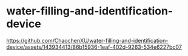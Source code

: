 # water-filling-and-identification-device

https://github.com/ChaochenXU/water-filling-and-identification-device/assets/143934413/86b15936-1eaf-402d-9263-534e6227bc07

